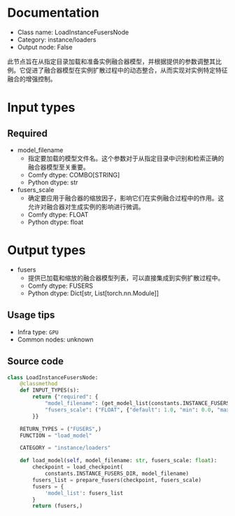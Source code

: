 
# Documentation
- Class name: LoadInstanceFusersNode
- Category: instance/loaders
- Output node: False

此节点旨在从指定目录加载和准备实例融合器模型，并根据提供的参数调整其比例。它促进了融合器模型在实例扩散过程中的动态整合，从而实现对实例特定特征融合的增强控制。

# Input types
## Required
- model_filename
    - 指定要加载的模型文件名。这个参数对于从指定目录中识别和检索正确的融合器模型至关重要。
    - Comfy dtype: COMBO[STRING]
    - Python dtype: str
- fusers_scale
    - 确定要应用于融合器的缩放因子，影响它们在实例融合过程中的作用。这允许对融合器对生成实例的影响进行微调。
    - Comfy dtype: FLOAT
    - Python dtype: float

# Output types
- fusers
    - 提供已加载和缩放的融合器模型列表，可以直接集成到实例扩散过程中。
    - Comfy dtype: FUSERS
    - Python dtype: Dict[str, List[torch.nn.Module]]


## Usage tips
- Infra type: `GPU`
- Common nodes: unknown


## Source code
```python
class LoadInstanceFusersNode:
    @classmethod
    def INPUT_TYPES(s):
        return {"required": {
            "model_filename": (get_model_list(constants.INSTANCE_FUSERS_DIR),),
            "fusers_scale": ("FLOAT", {"default": 1.0, "min": 0.0, "max": 10.0, "step": 0.01}),
        }}

    RETURN_TYPES = ("FUSERS",)
    FUNCTION = "load_model"

    CATEGORY = "instance/loaders"

    def load_model(self, model_filename: str, fusers_scale: float):
        checkpoint = load_checkpoint(
            constants.INSTANCE_FUSERS_DIR, model_filename)
        fusers_list = prepare_fusers(checkpoint, fusers_scale)
        fusers = {
            'model_list': fusers_list
        }
        return (fusers,)

```
